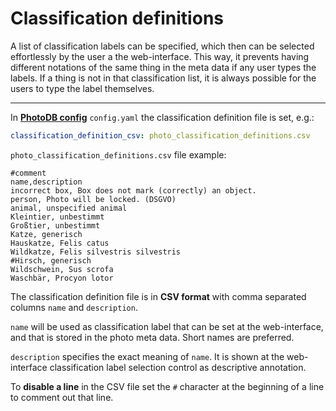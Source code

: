 # Classification definitions

A list of classification labels can be specified, which then can be selected effortlessly by the user a the web-interface. This way, it prevents having different notations of the same thing in the meta data if any user types the labels. If a thing is not in that classification list, it is always possible for the users to type the label themselves.

---

In [**PhotoDB config**](config_photodb.md) `config.yaml` the classification definition file is set, e.g.:

```yaml
classification_definition_csv: photo_classification_definitions.csv
```

`photo_classification_definitions.csv` file example:

```CSV
#comment
name,description
incorrect box, Box does not mark (correctly) an object.
person, Photo will be locked. (DSGVO)
animal, unspecified animal
Kleintier, unbestimmt
Großtier, unbestimmt
Katze, generisch
Hauskatze, Felis catus
Wildkatze, Felis silvestris silvestris
#Hirsch, generisch
Wildschwein, Sus scrofa
Waschbär, Procyon lotor
```

The classification definition file is in **CSV format** with comma separated columns `name` and `description`.

`name` will be used as classification label that can be set at the web-interface, and that is stored in the photo meta data. Short names are preferred.

`description` specifies the exact meaning of `name`. It is shown at the web-interface classification label selection control as descriptive annotation.

To **disable a line** in the CSV file set the `#` character at the beginning of a line to comment out that line.